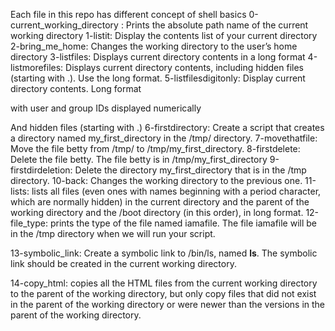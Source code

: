 Each file in this repo has different concept of shell basics
0-current_working_directory :
   Prints the absolute path name of the current working directory
1-listit:
    Display the contents list of your current directory
2-bring_me_home:
   Changes the working directory to the user’s home directory
3-listfiles:
   Displays current directory contents in a long format
4-listmorefiles:
    Displays current directory contents, including hidden files (starting with .). Use the long format.
5-listfilesdigitonly:
    Display current directory contents.
Long format

with user and group IDs displayed numerically

And hidden files (starting with .)
6-firstdirectory: 
    Create a script that creates a directory named my_first_directory in the /tmp/ directory.
7-movethatfile:
     Move the file betty from /tmp/ to /tmp/my_first_directory.
8-firstdelete:
     Delete the file betty.
The file betty is in /tmp/my_first_directory
9-firstdirdeletion:
     Delete the directory my_first_directory that is in the /tmp directory.
10-back:
     Changes the working directory to the previous one.
11-lists:
     lists all files (even ones with names beginning with a period character, which are normally hidden) in the current directory and the parent of the working directory and the /boot directory (in this order), in long format.
12-file_type:
     prints the type of the file named iamafile. The file iamafile will be in the /tmp directory when we will run your script.

13-symbolic_link:
      Create a symbolic link to /bin/ls, named __ls__. The symbolic link should be created in the current working directory.

14-copy_html:
       copies all the HTML files from the current working directory to the parent of the working directory, but only copy files that did not exist in the parent of the working directory or were newer than the versions in the parent of the working directory.
